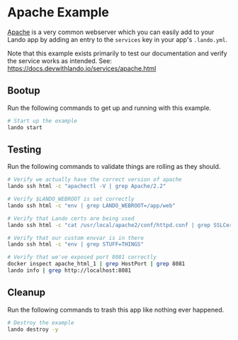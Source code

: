 Apache Example
==============

[Apache](https://www.apache.org/) is a very common webserver which you can easily add to your Lando app by adding an entry to the `services` key in your app's `.lando.yml`.

Note that this example exists primarily to test our documentation and verify the service works as intended.
See: https://docs.devwithlando.io/services/apache.html

Bootup
------

Run the following commands to get up and running with this example.

```bash
# Start up the example
lando start
```

Testing
-------

Run the following commands to validate things are rolling as they should.

```bash
# Verify we actually have the correct version of apache
lando ssh html -c "apachectl -V | grep Apache/2.2"

# Verify $LANDO_WEBROOT is set correctly
lando ssh html -c "env | grep LANDO_WEBROOT=/app/web"

# Verify that Lando certs are being used
lando ssh html -c "cat /usr/local/apache2/conf/httpd.conf | grep SSLCertificateFile | grep /certs/cert.crt"

# Verify that our custom envvar is in there
lando ssh html -c "env | grep STUFF=THINGS"

# Verify that we've exposed port 8081 correctly
docker inspect apache_html_1 | grep HostPort | grep 8081
lando info | grep http://localhost:8081
```

Cleanup
-------

Run the following commands to trash this app like nothing ever happened.

```bash
# Destroy the example
lando destroy -y
```
